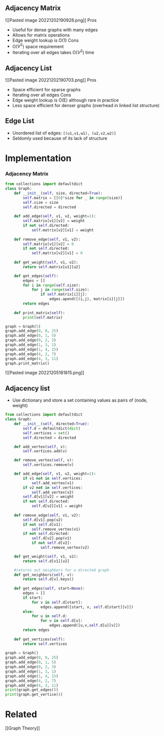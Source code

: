 ---
---
## Adjacency Matrix
![[Pasted image 20221202190928.png]]
Pros
- Useful for dense graphs with many edges
- Allows for matrix operations
-  Edge weight lookup is O(1)
Cons
- O($V^2$) space requirement
- Iterating over all edges takes O($V^2$) time

## Adjacency List
![[Pasted image 20221202190703.png]]
Pros
- Space efficient for sparse graphs
- Iterating over all edges
Cons
- Edge weight lookup is O(E) although rare in practice
- Less space efficient for denser graphs (overhead in linked list structure)

## Edge List
- Unordered list of edges: `[(u1,v1,w1), (u2,v2,w2)]`
- Seldomly used because of its lack of structure

# Implementation

### Adjacency Matrix

```python
from collections import defaultdict
class Graph:
	def __init__(self, size, directed=True):
		self.matrix = [[0]*size for _ in range(size)]
		self.size = size
		self.directed = directed
	
	def add_edge(self, v1, v2, weight=1):
		self.matrix[v1][v2] = weight
		if not self.directed:
			self.matrix[v2][v1] = weight
		
	def remove_edge(self, v1, v2):
		self.matrix[v1][v2] = 0
		if not self.directed:
			self.matrix[v2][v1] = 0
			
	def get_weight(self, v1, v2):
		return self.matrix[u1][u2]

	def get_edges(self):
		edges = []
		for i in range(self.size):
			for j in range(self.size):
				if self.matrix[i][j]:
					edges.apend([(i,j), matrix[i][j]])
		return edges
		
	def print_matrix(self):
	    print(self.matrix)

graph = Graph(5)
graph.add_edge(0, 0, 25)
graph.add_edge(0, 1, 5)
graph.add_edge(0, 2, 3)
graph.add_edge(1, 3, 1)
graph.add_edge(1, 4, 15)
graph.add_edge(4, 2, 7)
graph.add_edge(4, 3, 11)
graph.print_matrix()
```

![[Pasted image 20221205181815.png]]

## Adjacency list
- Use dictionary and store a set containing values as pairs of (node, weight)
```python
from collections import defaultdict
class Graph:
	def __init__(self, directed=True):
		self.d = defaultdict(dict)
		self.vertices = set()
		self.directed = directed

	def add_vertex(self, v):
		self.vertices.add(v)

	def remove_vertex(self, v):
		self.vertices.remove(v)

	def add_edge(self, v1, v2, weight=1):
		if v1 not in self.vertices:
			self.add_vertex(v1)
		if v2 not in self.vertices:
			self.add_vertex(v2)
		self.d[v1][v2] = weight
		if not self.directed:
			self.d[v2][v1] = weight
		
	def remove_edge(self, v1, v2):
		self.d[v1].pop(v2)
		if not self.d[v1]:
			self.remove_vertex(v1)
		if not self.directed:
			self.d[v2].pop(v1)
			if not self.d[v2]:
				self.remove_vertex(v2)

	def get_weight(self, v1, v2):
		return self.d[v1][v2]

	#returns out neighbors for a directed graph
	def get_neighbors(self, v):
		return self.d[v].keys()
		
	def get_edges(self, start=None):
		edges = []
		if start:
			for v in self.d[start]:
				edges.append([start, v, self.d[start][v]])
		else:
			for u in self.d:
			    for v in self.d[u]:
			        edges.append([u,v,self.d[u][v]])
		return edges
	
	def get_vertices(self):
	    return self.vertices
		
graph = Graph()
graph.add_edge(0, 0, 25)
graph.add_edge(0, 1, 5)
graph.add_edge(0, 2, 3)
graph.add_edge(1, 3, 1)
graph.add_edge(1, 4, 15)
graph.add_edge(4, 2, 7)
graph.add_edge(4, 3, 11)
print(graph.get_edges())
print(graph.get_vertice())
```

# Related
[[Graph Theory]]
